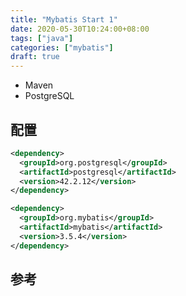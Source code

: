 ```yaml
---
title: "Mybatis Start 1"
date: 2020-05-30T10:24:00+08:00
tags: ["java"]
categories: ["mybatis"]
draft: true
---
```


- Maven
- PostgreSQL

## 配置

```xml
<dependency>
  <groupId>org.postgresql</groupId>
  <artifactId>postgresql</artifactId>
  <version>42.2.12</version>
</dependency>

<dependency>
  <groupId>org.mybatis</groupId>
  <artifactId>mybatis</artifactId>
  <version>3.5.4</version>
</dependency>
```

## 参考
